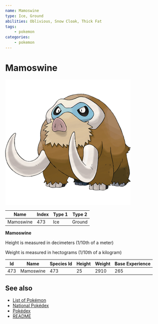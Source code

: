 ```yaml
---
name: Mamoswine
type: Ice, Ground
abilities: Oblivious, Snow Cloak, Thick Fat
tags:
    - pokemon
categories:
    - pokemon
---
```


# Mamoswine


![Mamoswine](images/473.png)

| **Name** | **Index** | **Type 1** | **Type 2** |
|----|----|----|----|
| Mamoswine | 473 | Ice | Ground  |

**Mamoswine** 


Height is measured in decimeters (1/10th of a meter)

Weight is measured in hectograms (1/10th of a kilogram)

| **Id** | **Name** | **Species Id** | **Height** | **Weight** | **Base Experience** |
|--------|----------|----------------|------------|------------|---------------------|
| 473 | Mamoswine | 473 | 25 | 2910 | 265 |


## See also

- [List of Pokémon](../pokemon.md)
- [National Pokédex](../national_pokedex.md)
- [Pokédex](../pokedex.md)
- [README](../README.md)

